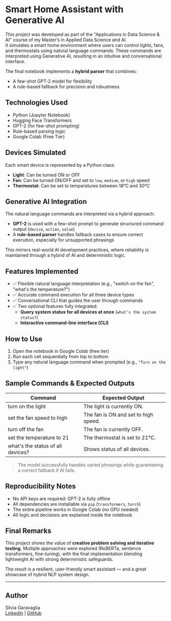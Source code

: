 # Smart Home Assistant with Generative AI

This project was developed as part of the "Applications in Data Science & AI" course of my Master’s in Applied Data Science and AI.  
It simulates a smart home environment where users can control lights, fans, and thermostats using natural language commands. These commands are interpreted using Generative AI, resulting in an intuitive and conversational interface.

The final notebook implements a **hybrid parser** that combines:
- A few-shot GPT-2 model for flexibility
- A rule-based fallback for precision and robustness

## Technologies Used

- Python (Jupyter Notebook)
- Hugging Face Transformers
- GPT-2 (for few-shot prompting)
- Rule-based parsing logic
- Google Colab (Free Tier)

## Devices Simulated

Each smart device is represented by a Python class:
- **Light**: Can be turned ON or OFF
- **Fan**: Can be turned ON/OFF and set to `low`, `medium`, or `high` speed
- **Thermostat**: Can be set to temperatures between 18°C and 30°C

## Generative AI Integration

The natural language commands are interpreted via a hybrid approach:

- **GPT-2** is used with a few-shot prompt to generate structured command output (`device`, `action`, `value`)
- A **rule-based parser** handles fallback cases to ensure correct execution, especially for unsupported phrasings

This mirrors real-world AI development practices, where reliability is maintained through a hybrid of AI and deterministic logic.

## Features Implemented

- ✅ Flexible natural language interpretation (e.g., "switch on the fan", "what's the temperature?")
- ✅ Accurate command execution for all three device types
- ✅ Conversational CLI that guides the user through commands
- ✅ Two optional features fully integrated:
  - **Query system status for all devices at once** (`what’s the system status?`)
  - **Interactive command-line interface (CLI)**

## How to Use

1. Open the notebook in Google Colab (free tier)
2. Run each cell sequentially from top to bottom
3. Type any natural language command when prompted (e.g., `"Turn on the light"`)

## Sample Commands & Expected Outputs

| Command                         | Expected Output                          |
|--------------------------------|-------------------------------------------|
| turn on the light              | The light is currently ON.                |
| set the fan speed to high      | The fan is ON and set to high speed.      |
| turn off the fan               | The fan is currently OFF.                 |
| set the temperature to 21      | The thermostat is set to 21°C.            |
| what's the status of all devices? | Shows status of all devices.           |

> The model successfully handles varied phrasings while guaranteeing a correct fallback if AI fails.

## Reproducibility Notes

- No API keys are required: GPT-2 is fully offline
- All dependencies are installable via `pip` (`transformers`, `torch`)
- The entire pipeline works in Google Colab (no GPU needed)
- All logic and decisions are explained inside the notebook

## Final Remarks

This project shows the value of **creative problem solving and iterative testing**. Multiple approaches were explored (RoBERTa, sentence transformers, fine-tuning), with the final implementation blending lightweight AI with strong deterministic safeguards.

The result is a resilient, user-friendly smart assistant — and a great showcase of hybrid NLP system design.

---

## Author

Silvia Garavaglia  
[LinkedIn](https://www.linkedin.com/in/silviagaravaglia/) | [GitHub](https://github.com/silviagara)